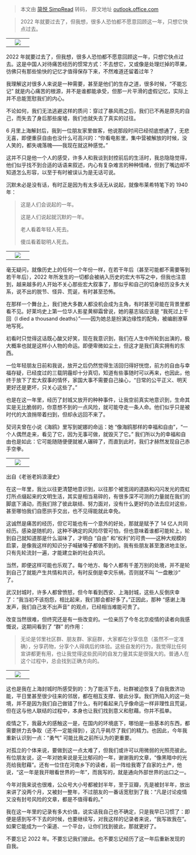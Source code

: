 > 本文由 [简悦 SimpRead](http://ksria.com/simpread/) 转码， 原文地址 [outlook.office.com](https://outlook.office.com/mail/inbox/id/AAQkADljZDJhOGZlLWRjN2ItNDE3My1iNDViLWM3ZDA3ZWI5MjgwZgAQAPy7UUJhLwpFnz1Mh7jfkVk%3D)

> 2022 年就要过去了，但我想，很多人恐怕都不愿意回顾这一年，只想它快点过去。

<table><tbody><tr><td></td><td><a href="https://substack.com/redirect/51161c49-d585-49d1-9b17-50523d069004?j=eyJ1IjoiMXV6d20yIn0.fML9pYTd8tqegvrgvmSo0CqOfhm8E2faeiKSBvCyH8U" target="_blank" rel="noopener noreferrer" data-auth="NotApplicable" data-safelink="true" data-ogsc=""><img class="" src="https://substackcdn.com/image/fetch/w_2160,c_limit,f_auto,q_auto:good,fl_progressive:steep/https%3A%2F%2Fbucketeer-e05bbc84-baa3-437e-9518-adb32be77984.s3.amazonaws.com%2Fpublic%2Fimages%2F7be1d285-4777-4fe9-8706-06956ad4dc64_1080x824.jpeg" style="width: auto;"></a></td><td></td></tr></tbody></table>

2022 年就要过去了，但我想，很多人恐怕都不愿意回顾这一年，只想它快点过去。这是中国人对待痛苦经历的惯常方式：不去想它，又或像是处理烂掉的苹果，彷佛只有那些愉快的记忆才值得保存下来，不然难道还留着过年？

我理解这对很多人来说是一种需要，甚至是他们的生存之道，很多时候，“不能忘记” 就是内心痛苦的根源，并不是谁都能承受，但那一片平滑的虚假记忆，实际上并不总能宽慰我们的内心。

不论如何，我们无法逃避这样的质问：穿过了暴风雨之后，我们已不再是原先的自己，而失去了身后那些废墟，我们也就失去了真实的过往。

6 月里上海解封后，我到一位朋友家里做客，他说那段时间已经彻底想通了，无悲无喜，即便重获自由也没什么可高兴的：“你看电影里，集中营被解放的时候，没人笑的，都失魂落魄——我现在就这种感觉。”

这并不只是他一个人的感受，许多人和我谈到封控前后的生活时，我总隐隐觉得，他们似乎找不到合适的话语来叙述，内心有复杂难言的种种情绪，但到了嘴边却不知道怎么形容，以至于有时被误认为是无话可说。

沉默未必是没有话，有时正是因为有太多话无从说起，就像布莱希特笔下的 1940 年：

> 这是人们会说起的一年。
> 
> 这是人们说起就沉默的一年。
> 
> 老人看着年轻人死去。
> 
> 傻瓜看着聪明人死去。

<table><tbody><tr><td></td><td><a href="https://substack.com/redirect/4c8ca56d-5338-4b61-a146-d1e273b7f30a?j=eyJ1IjoiMXV6d20yIn0.fML9pYTd8tqegvrgvmSo0CqOfhm8E2faeiKSBvCyH8U" target="_blank" rel="noopener noreferrer" data-auth="NotApplicable" data-safelink="true" data-ogsc=""><img class="sr-rd-content-img-load" src="https://substackcdn.com/image/fetch/w_2048,c_limit,f_auto,q_auto:good,fl_progressive:steep/https%3A%2F%2Fbucketeer-e05bbc84-baa3-437e-9518-adb32be77984.s3.amazonaws.com%2Fpublic%2Fimages%2Fbd295344-24c6-4ae8-84ef-19dd0f3ae804_1024x1821.jpeg"></a></td><td></td></tr></tbody></table>

毫无疑问，就像历史上的任何一个年份一样，在若干年后（甚至可能都不需要等到若干年后），2022 年所发生的一切都会被纳入历史的宏大书写之中，但我也注意到，越来越多的人开始不关心那些宏大叙事了，那似乎和自己的切身经历没多大关系，说不出的脱节、怪异、荒诞，有时甚至恐怖。

在那样一个舞台上，我们绝大多数人都没机会成为主角，有时甚至可能在背景里都看不见。好莱坞史上第一位华人影星黄柳霜曾说，她的墓志铭应该是 “我死过上千回（I died a thousand deaths）”——因为她总是扮演边缘性的配角，被编剧潦草地写死。

初看时只觉得这话既心酸又好笑，现在我意识到，我们在人生中所轮到出演的，极大概率也就是这样小人物的命运。即便卑微如尘土，但这才是我们真实拥有的东西。

一位年轻朋友日前和我说，放开之后仍然觉得生活回归得好恍惚，前方的自由与幸福存疑，已经度过的三载阴霾却十分真切，知道有些事随时可以再来，也因此，他终于放下了宏大叙事的情怀，家国大事不需要自己操心，“日常的公平正义、明天更好还是更坏，只关心这些了。”

也是在这一年里，经历了封城又放开的种种事件，让我空前真实地意识到，生命其实是无比脆弱的，你意想不到的一点风险，就可能夺走一条人命。他们似乎只是被时代的大浪捎带着扫到，但却永远回不来了。

契诃夫曾在小说《海鸥》里写到妮娜的命运：她 “像海鸥那样的幸福和自由”，“一个人偶然走来，看见了它，因为无事可做，就毁灭了它。” 我们所以为的幸福和自由也是如此：它可能随随便便就被人碾碎了，而直到此时，我们才赫然发现自己赤手空拳。

<table><tbody><tr><td></td><td><a href="https://substack.com/redirect/0bfbe926-3877-454d-afaa-9fc0973a2ea4?j=eyJ1IjoiMXV6d20yIn0.fML9pYTd8tqegvrgvmSo0CqOfhm8E2faeiKSBvCyH8U" target="_blank" rel="noopener noreferrer" data-auth="NotApplicable" data-safelink="true" data-ogsc=""><img class="sr-rd-content-img-load" src="https://substackcdn.com/image/fetch/w_2160,c_limit,f_auto,q_auto:good,fl_progressive:steep/https%3A%2F%2Fbucketeer-e05bbc84-baa3-437e-9518-adb32be77984.s3.amazonaws.com%2Fpublic%2Fimages%2F4ad6c466-4550-4707-a391-79b0cc13f608_1080x1833.jpeg"></a></td><td></td></tr></tbody></table>

出自《老爸老妈浪漫史》

在这一年里，我比以往更清楚地意识到，以往那个被宽阔的道路和闪闪发光的霓虹灯所点缀起来的文明生活，其实是相当易碎的，有很多深不可测的力量就在我们的脚底下涌动，而我们除了彼此联结、努力面对，没有什么更好的办法去应对这些，甚至哪怕我们自愿拱手交出，也不见得能就此幸免。

这诚然是痛苦的经历，但它可能也有一个意外的好处，那就是赋予了 14 亿人共同经历。感染是随机的，这种不确定的风险尽管可怕，但也意味着谁都可能轮上，轮到自己就知道那是什么滋味了，才明白 “自由” 和“权利”的可贵——这种大规模的启蒙，是像我这样的知识分子喊破嗓子都做不到的。我有些朋友甚至激进地主张，只有先轮流封一遍，才能建立新的社会共识。

当然，即便这样可能也乐观了。每个地方、每个人都有千差万别的处境，并不是轮到自己了就能产生共情和共识，有时反倒是幸灾乐祸，否则就不叫 “一盘散沙” 了。

武汉封城时，许多人都曾愤怒，但今年看到西安、上海封城，这些人反倒庆幸了：“我当初不该抱怨，相比起来，我们那会都好多了。”正因此，那种 “感谢上海发声，我们自己发不出声音” 的观点，已经相当难能可贵了。

改变当然很难，但终究还是有一些改变的。一位亲历了今冬北京疫情的读者向我感慨说，这期间看到了 “群” 的作用：

> 无论是邻里社区群、朋友群、家庭群，大家都在分享信息（虽然不一定准确），分享药物，分享个人得病后的体验。这些自发的行为，我觉得比任何宣讲都更有用，也让我觉得这些民间的自发力量其实是很强大的。普通人在这个过程中，总会找到正确方向的。

<table><tbody><tr><td></td><td><a href="https://substack.com/redirect/0f031834-cf21-4e9e-b3d8-3448d5a7cc52?j=eyJ1IjoiMXV6d20yIn0.fML9pYTd8tqegvrgvmSo0CqOfhm8E2faeiKSBvCyH8U" target="_blank" rel="noopener noreferrer" data-auth="NotApplicable" data-safelink="true" data-ogsc=""><img class="" src="https://substackcdn.com/image/fetch/w_2160,c_limit,f_auto,q_auto:good,fl_progressive:steep/https%3A%2F%2Fbucketeer-e05bbc84-baa3-437e-9518-adb32be77984.s3.amazonaws.com%2Fpublic%2Fimages%2F9742c44b-3cd0-41ef-a5c9-fc45d36fa28a_1080x864.jpeg" style="width: auto;"></a></td><td></td></tr></tbody></table>

这也是我在上海封城时所感受到的：为了能活下去，社群被迫恢复了自我救济功能，平日里甚至很少往来的邻居，都在相互支撑、彼此分享。我们所陷入的这一处境，并不是因为我们自己做错了什么，有时看起来几乎像命运一样非理性且荒诞，但在这与他人联结的过程中，本身也让我们找到意义和慰藉。你并不孤单。

疫情之下，我最大的感触这一是，在国内的环境底下，哪怕是一些基本的东西，都需要拼力去争取（还不一定能得到），这几乎耗尽了我们的精力。也因此，今年我重新认识到一点：“勇气” 可能比我之前所认为的更重要。

对孤立的个体来说，要做到这一点太难了，但我们或许可以用微弱的光照亮彼此。有位朋友说，这一年对她来说是无比郁闷的一年，谢谢我的文章，“像黑暗中的光亮给我慰藉”。还有一位住在河南乡下的读者，前一阵给我寄了自家的土产，他说，“这一年是我开眼看世界的一年”，而我写的，就是通向外部世界的出口之一。

今年对我来说也很难，公众号大小号都被封半年，至于豆瓣，先是被封半年，放出来讲了没两个月，又被封一整年，不过朋友的一番话宽慰到了我：“凡是讨论疫情又没有封号风险的文章，都是不值得看的。”

我在这一年里的记录有多大价值，说实话我自己也不确定，只是我早已习惯了：即便是感到写不下去的时候，也要继续写，对我这样的记录者来说，“我写故我在”。如果它能成为一个渠道、一个平台，让你们找到彼此，那就更好了。

不要忘记 2022 年。不要忘记我们彼此。也不要忘记经历了这一年后重新发现的自我。
